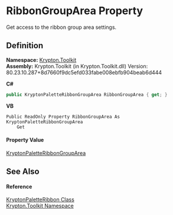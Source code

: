 # RibbonGroupArea Property


Get access to the ribbon group area settings.



## Definition
**Namespace:** <a href="79d2eac2-21f4-54ff-7552-b20c33c30600.md">Krypton.Toolkit</a>  
**Assembly:** Krypton.Toolkit (in Krypton.Toolkit.dll) Version: 80.23.10.287+8d7660f9dc5efd033fabe008ebfb904beab6d444

**C#**
``` C#
public KryptonPaletteRibbonGroupArea RibbonGroupArea { get; }
```
**VB**
``` VB
Public ReadOnly Property RibbonGroupArea As KryptonPaletteRibbonGroupArea
	Get
```



#### Property Value
<a href="a324fc2f-40eb-e205-81ac-d5bcadd2cff2.md">KryptonPaletteRibbonGroupArea</a>

## See Also


#### Reference
<a href="3a16154d-c75e-f7eb-5a89-2b76b7df5f71.md">KryptonPaletteRibbon Class</a>  
<a href="79d2eac2-21f4-54ff-7552-b20c33c30600.md">Krypton.Toolkit Namespace</a>  
